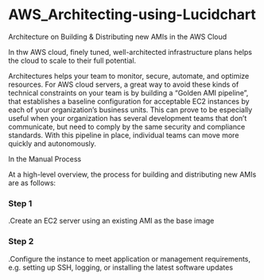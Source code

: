 # AWS_Architecting-using-Lucidchart
Architecture on Building &amp; Distributing new AMIs in the AWS Cloud

<P> In thw AWS cloud, finely tuned, well-architected infrastructure plans helps the cloud to scale to their full potential.</p>

Architectures helps your team to monitor, secure, automate, and optimize resources.
For AWS cloud servers, a great way to avoid these kinds of technical constraints on your team is by building a “Golden AMI pipeline”, that establishes a baseline configuration for acceptable EC2 instances by each of your organization’s business units. This can prove to be especially useful when your organization has several development teams that don’t communicate, but need to comply by the same security and compliance standards. With this pipeline in place, individual teams can move more quickly and autonomously.

<P>In the Manual Process 

  At a high-level overview, the process for building and distributing new AMIs are as follows:

### Step 1

<P> .Create an EC2 server using an existing AMI as the base image
  
### Step 2
  
<P>  .Configure the instance to meet application or management requirements, e.g. setting up SSH, logging, or installing the latest software updates
  
